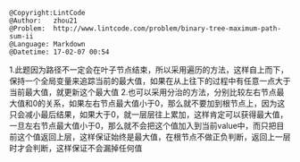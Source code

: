 ```
@Copyright:LintCode
@Author:   zhou21
@Problem:  http://www.lintcode.com/problem/binary-tree-maximum-path-sum-ii
@Language: Markdown
@Datetime: 17-02-07 00:54
```

1.此题因为路径不一定会在叶子节点结束，所以采用遍历的方法，这样自上而下，保持一个全局变量来追踪当前的最大值，如果在从上往下的过程中有任意一点大于当前最大值，就更新这个最大值
2.也可以采用分治的方法，分别比较左右节点最大值和0的关系，如果左右节点最大值小于0，那么就不要加到根节点上，因为这只会减小最后结果，如果大于0，就一层层往上累加，这样肯定可以获得最大值，一旦左右节点最大值小于0，那么就不会把这个值加入到当前value中，而只把目前这个值返回上层，这样保证始终是最大值，在根节点不做正负判断，返回上一层时才会判断，这样保证不会漏掉任何值